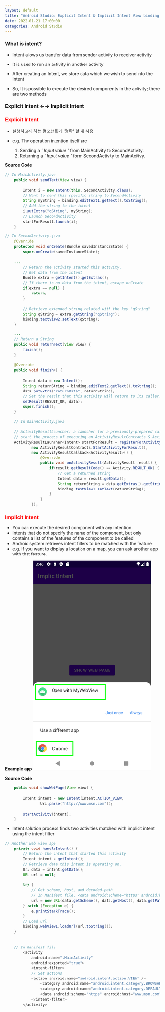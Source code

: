 ```yaml
---
layout: default
title: "Android Studio: Explicit Intent & Implicit Intent View binding (2)"
date: 2022-01-21 17:00:00
categories: Android Studio
---
```


### What is intent?

- Intent allows us transfer data from sender activity to receiver activity

- It is used to run an activity in another activity

- After creating an Intent, we store data which we wish to send into the Intent

- So, It is possible to execute the desired components in the activity; there are two methods

### Explicit Intent &larr;&rarr; Implicit Intent

<h3 style="color:red">Explicit Intent</h3>

- 실행하고자 하는 컴포넌트가 '명확' 할 때 사용
- e.g. The operation intention itself are

  1. Sending a <em>' Input value '</em> from MainActivity to SecondActivity.
  2. Returning a <em>' Input value '</em> form SecondActivity to MainAcitivy.

**Source Code**

```JAVA
// In MainActivity.java
    public void sendText(View view) {

        Intent i = new Intent(this, SecondActivity.class);
        // Want to send this specific string to SecondActivity
        String myString = binding.editText1.getText().toString();
        // Add the string to the intent
        i.putExtra("qString", myString);
        // Launch SecondActivity
        startForResult.launch(i);
    }
```

```JAVA
// In SecondActivity.java
    @Override
    protected void onCreate(Bundle savedInstanceState) {
        super.onCreate(savedInstanceState);

    ...
        // Return the activity started this activity.
        // Get data from the intent
        Bundle extra = getIntent().getExtras();
        // If there is no data from the intent, escape onCreate
        if(extra == null) {
            return;
        }

        // Retrieve extended string related with the key "qString"
        String qString = extra.getString("qString");
        binding.textView2.setText(qString);
    }
```

```JAVA
    ...
    // Return a String
    public void returnText(View view) {
        finish();
    }

    @Override
    public void finish() {

        Intent data = new Intent();
        String returnString = binding.editText2.getText().toString();
        data.putExtra("returnData", returnString);
        // Set the result that this activity will return to its caller.
        setResult(RESULT_OK, data);
        super.finish();
    }
```

```JAVA
    // In MainActivity.java

    // ActivityResultLauncher: a launcher for a previously-prepared call to
    // start the process of executing an ActivityResultContracts & ActivityResultCallback
    ActivityResultLauncher<Intent> startForResult = registerForActivityResult(
            new ActivityResultContracts.StartActivityForResult(),
            new ActivityResultCallback<ActivityResult>() {
                @Override
                public void onActivityResult(ActivityResult result) {
                    if(result.getResultCode() == Activity.RESULT_OK) {
                        // Get a returned string
                        Intent data = result.getData();
                        String returnString = data.getExtras().getString("returnData");
                        binding.textView1.setText(returnString);
                    }
                }
            });
```

<h3 style="color:red">Implicit Intent</h1>

- You can execute the desired component with any intention.
- Intents that do not specify the name of the component, but only contains a list of the features of the component to be called
- Android system retrieves intent filters to be matched with the feature
- e.g. If you want to display a location on a map, you can ask another app with that feature.

**Example app**
<img src="./images/android_ImplicitIntent.png">

**Source Code**

```JAVA
    public void showWebPage(View view) {

        Intent intent = new Intent(Intent.ACTION_VIEW,
                Uri.parse("http://www.msn.com"));

        startActivity(intent);
    }
```

- Intent solution process finds two activities matched with implicit intent using the intent filter

```JAVA
// Another web view app
    private void handleIntent() {
        // Return the intent that started this activity
        Intent intent = getIntent();
        // Retrieve data this intent is operating on.
        Uri data = intent.getData();
        URL url = null;

        try {
            // Get scheme, host, and decoded-path
            // In Manifest file, <data android:scheme="https" android:host="www.msn.com" />
            url = new URL(data.getScheme(), data.getHost(), data.getPath());
        } catch (Exception e) {
            e.printStackTrace();
        }
        // Load url
        binding.webView1.loadUrl(url.toString());
    }


    // In Manifest file
        <activity
            android:name=".MainActivity"
            android:exported="true">
            <intent-filter>
            // Set actions
            <action android:name="android.intent.action.VIEW" />
                <category android:name="android.intent.category.BROWSABLE" />
                <category android:name="android.intent.category.DEFAULT"/>
                <data android:scheme="https" android:host="www.msn.com" />
            </intent-filter>
        </activity>

```
